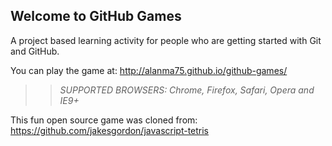 ## Welcome to GitHub Games

A project based learning activity for people who are getting started with Git and GitHub.

You can play the game at: http://alanma75.github.io/github-games/

>> _*SUPPORTED BROWSERS*: Chrome, Firefox, Safari, Opera and IE9+_

This fun open source game was cloned from: https://github.com/jakesgordon/javascript-tetris
